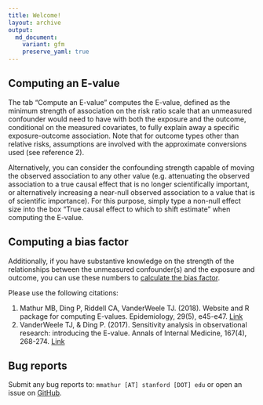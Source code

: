 ```yaml
---
title: Welcome!
layout: archive
output:
  md_document:
    variant: gfm
    preserve_yaml: true
---
```


## Computing an E-value

The tab “Compute an E-value” computes the E-value, defined as the
minimum strength of association on the risk ratio scale that an
unmeasured confounder would need to have with both the exposure and the
outcome, conditional on the measured covariates, to fully explain away a
specific exposure-outcome association. Note that for outcome types other
than relative risks, assumptions are involved with the approximate
conversions used (see reference 2).

Alternatively, you can consider the confounding strength capable of
moving the observed association to any other value (e.g. attenuating the
observed association to a true causal effect that is no longer
scientifically important, or alternatively increasing a near-null
observed association to a value that is of scientific importance). For
this purpose, simply type a non-null effect size into the box “True
causal effect to which to shift estimate” when computing the E-value.

## Computing a bias factor

Additionally, if you have substantive knowledge on the strength of the
relationships between the unmeasured confounder(s) and the exposure and
outcome, you can use these numbers to [calculate the bias
factor](https://bias-factor.hmdc.harvard.edu/).

Please use the following citations:

1.  Mathur MB, Ding P, Riddell CA, VanderWeele TJ. (2018). Website and R
    package for computing E-values. Epidemiology, 29(5), e45-e47.
    [Link](https://journals.lww.com/epidem/Citation/publishahead/Website_and_R_Package_for_Computing_E_Values.98679.aspx)
2.  VanderWeele TJ, & Ding P. (2017). Sensitivity analysis in
    observational research: introducing the E-value. Annals of Internal
    Medicine, 167(4), 268-274.
    [Link](http://annals.org/aim/article-abstract/2643434/sensitivity-analysis-observational-research-introducing-e-value?doi=10.7326%2fM16-2607)

## Bug reports

Submit any bug reports to: `mmathur [AT] stanford [DOT] edu` or open an
issue on [GitHub](https://github.com/mayamathur/evalue/issues).
